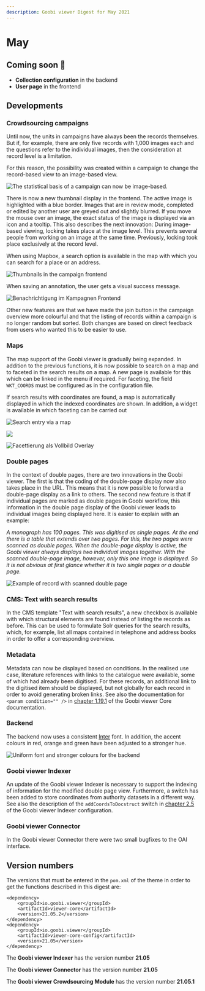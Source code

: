 ```yaml
---
description: Goobi viewer Digest for May 2021
---
```


# May

## Coming soon 🚀 

* **Collection configuration** in the backend
* **User page** in the frontend

## Developments

### Crowdsourcing campaigns 

Until now, the units in campaigns have always been the records themselves. But if, for example, there are only five records with 1,000 images each and the questions refer to the individual images, then the consideration at record level is a limitation. 

For this reason, the possibility was created within a campaign to change the record-based view to an image-based view.

![The statistical basis of a campaign can now be image-based.](../.gitbook/assets/21-05_en_crowdsourcing_01_backend.png)

There is now a new thumbnail display in the frontend. The active image is highlighted with a blue border. Images that are in review mode, completed or edited by another user are greyed out and slightly blurred. If you move the mouse over an image, the exact status of the image is displayed via an icon and a tooltip. This also describes the next innovation: During image-based viewing, locking takes place at the image level. This prevents several people from working on an image at the same time. Previously, locking took place exclusively at the record level.

When using Mapbox, a search option is available in the map with which you can search for a place or an address.

![Thumbnails in the campaign frontend](../.gitbook/assets/21-05_en_crowdsourcing_02_thumbs_frontend.png)

When saving an annotation, the user gets a visual success message.

![Benachrichtigung im Kampagnen Frontend](../.gitbook/assets/21-05_en_crowdsourcing_03_frontend_notification.png)

Other new features are that we have made the join button in the campaign overview more colourful and that the listing of records within a campaign is no longer random but sorted. Both changes are based on direct feedback from users who wanted this to be easier to use.

### Maps 

The map support of the Goobi viewer is gradually being expanded. In addition to the previous functions, it is now possible to search on a map and to faceted in the search results on a map. A new page is available for this which can be linked in the menu if required. For faceting, the field `WKT_COORDS` must be configured as in the configuration file. 

If search results with coordinates are found, a map is automatically displayed in which the indexed coordinates are shown. In addition, a widget is available in which faceting can be carried out

![Search entry via a map](../.gitbook/assets/21-05_en_search_map.png)

![](../.gitbook/assets/en.png)

![Facettierung als Vollbild Overlay](../.gitbook/assets/21-05_en_search_results_facet.png)

### Double pages

In the context of double pages, there are two innovations in the Goobi viewer. The first is that the coding of the double-page display now also takes place in the URL. This means that it is now possible to forward a double-page display as a link to others. The second new feature is that if individual pages are marked as double pages in Goobi workflow, this information in the double page display of the Goobi viewer leads to individual images being displayed here. It is easier to explain with an example: 

_A monograph has 100 pages. This was digitised as single pages. At the end there is a table that extends over two pages. For this, the two pages were scanned as double pages. When the double-page display is active, the Goobi viewer always displays two individual images together. With the scanned double-page image, however, only this one image is displayed. So it is not obvious at first glance whether it is two single pages or a double page._

![Example of record with scanned double page](../.gitbook/assets/21-05_en_double_page_thumbs.png)

### CMS: Text with search results

In the CMS template "Text with search results", a new checkbox is available with which structural elements are found instead of listing the records as before. This can be used to formulate Solr queries for the search results, which, for example, list all maps contained in telephone and address books in order to offer a corresponding overview. 

### Metadata 

Metadata can now be displayed based on conditions. In the realised use case, literature references with links to the catalogue were available, some of which had already been digitised. For these records, an additional link to the digitised item should be displayed, but not globally for each record in order to avoid generating broken links. See also the documentation for `<param condition="" />` in [chapter 1.19.1](https://docs.goobi.io/goobi-viewer-en/conf/1/19/1) of the Goobi viewer Core documentation. 

### Backend 

The backend now uses a consistent [Inter](https://rsms.me/inter/) font. In addition, the accent colours in red, orange and green have been adjusted to a stronger hue.

![Uniform font and stronger colours for the backend](../.gitbook/assets/21-05_en_font_and_colors.png)

### Goobi viewer Indexer 

An update of the Goobi viewer Indexer is necessary to support the indexing of information for the modified double page view. Furthermore, a switch has been added to store coordinates from authority datasets in a different way. See also the description of the `addCoordsToDocstruct` switch in [chapter 2.5](https://docs.goobi.io/goobi-viewer-de/conf/2/5) of the Goobi viewer Indexer configuration. 

### Goobi viewer Connector

In the Goobi viewer Connector there were two small bugfixes to the OAI interface.

## Version numbers 

The versions that must be entered in the `pom.xml` of the theme in order to get the functions described in this digest are:

```markup
<dependency>
    <groupId>io.goobi.viewer</groupId>
    <artifactId>viewer-core</artifactId>
    <version>21.05.2</version>
</dependency>
<dependency>
    <groupId>io.goobi.viewer</groupId>
    <artifactId>viewer-core-config</artifactId>
    <version>21.05</version>
</dependency>
```

The **Goobi viewer Indexer** has the version number **21.05**

The **Goobi viewer Connector** has the version number **21.05**

The **Goobi viewer Crowdsourcing Module** has the version number **21.05.1**

